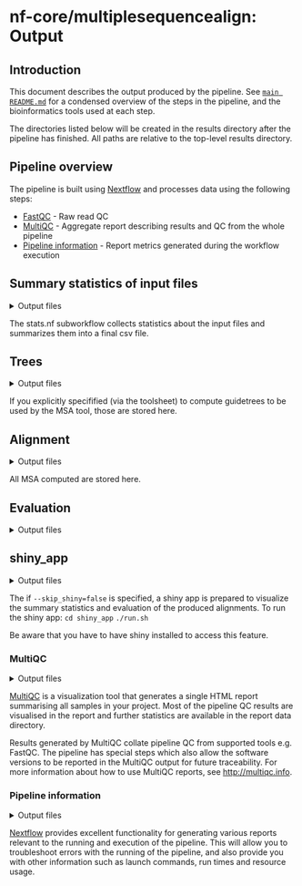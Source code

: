 # nf-core/multiplesequencealign: Output

## Introduction

This document describes the output produced by the pipeline. See [`main README.md`](../README.md) for a condensed overview of the steps in the pipeline, and the bioinformatics tools used at each step.

The directories listed below will be created in the results directory after the pipeline has finished. All paths are relative to the top-level results directory.

## Pipeline overview

The pipeline is built using [Nextflow](https://www.nextflow.io/) and processes data using the following steps:

- [FastQC](#fastqc) - Raw read QC
- [MultiQC](#multiqc) - Aggregate report describing results and QC from the whole pipeline
- [Pipeline information](#pipeline-information) - Report metrics generated during the workflow execution

## Summary statistics of input files
<details markdown="1">
<summary>Output files</summary>

- `stats/`
  - `complete_summary_stats.csv`: csv file containing the summary for all the statistics computed on the input file.
  - `sequences/`
    - `seqstats/*_seqstats.csv`: file containing the sequence input length for each sequence in the family defined by the file name. If `--calc_seq_stats` is specified.
    - `perc_sim/*_txt`: file containing the pairwise sequence similarity for all input sequences. If `--calc_sim` is specified.
  - `structures/`
    - `plddt/*_full_plddt.csv`: file containing the plddt of the structures for each sequence in the input file.  If `--extract_plddt` is specified.
</details>

The stats.nf subworkflow collects statistics about the input files and summarizes them into a final csv file.


## Trees 
<details markdown="1">
<summary>Output files</summary>

- `trees/`
  - `*.dnd`: guide tree files.
 
</details>

If you explicitly specifified (via the toolsheet) to compute guidetrees to be used by the MSA tool, those are stored here.

## Alignment 
<details markdown="1">
<summary>Output files</summary>

- `alignment/`
  - `*/*.fa`: each subdirectory is called as the input file. It contains all the alignments computed on it. The filename contains all the informations of the input file used and the tool.
  The file naming convention is: 
  {Input_file}_{Tree}_args-{Tree_args}_{MSA}_args-{MSA_args}.aln
 
</details>

All MSA computed are stored here.

## Evaluation 
<details markdown="1">
<summary>Output files</summary>

- `evaluation/`
  - `tcoffee_irmsd/`: directory containing the files with the complete iRMSD files. If `--calc_irmsd` is specified. 
  - `complete_summary_eval.csv`: csv file containing the summary of all evaluation metrics for each input file.
</details>


## shiny_app 
<details markdown="1">
<summary>Output files</summary>

- `shiny_app/`
  - `run.sh`: executable to start the shiny app.
  - `*.py*`: shiny app files.
  - `*.csv`: csv file used by shiny app.
  - `trace.txt`: trace file used by shiny app.
</details>

The if `--skip_shiny=false` is specified, a shiny app is prepared to visualize the summary statistics and evaluation of the produced alignments.
To run the shiny app: 
`cd shiny_app`
`./run.sh`

Be aware that you have to have shiny installed to access this feature.


### MultiQC

<details markdown="1">
<summary>Output files</summary>

- `multiqc/`
  - `multiqc_report.html`: a standalone HTML file that can be viewed in your web browser.
  - `multiqc_data/`: directory containing parsed statistics from the different tools used in the pipeline.
  - `multiqc_plots/`: directory containing static images from the report in various formats.

</details>

[MultiQC](http://multiqc.info) is a visualization tool that generates a single HTML report summarising all samples in your project. Most of the pipeline QC results are visualised in the report and further statistics are available in the report data directory.

Results generated by MultiQC collate pipeline QC from supported tools e.g. FastQC. The pipeline has special steps which also allow the software versions to be reported in the MultiQC output for future traceability. For more information about how to use MultiQC reports, see <http://multiqc.info>.

### Pipeline information

<details markdown="1">
<summary>Output files</summary>

- `pipeline_info/`
  - Reports generated by Nextflow: `execution_report.html`, `execution_timeline.html`, `execution_trace.txt` and `pipeline_dag.dot`/`pipeline_dag.svg`.
  - Reports generated by the pipeline: `pipeline_report.html`, `pipeline_report.txt` and `software_versions.yml`. The `pipeline_report*` files will only be present if the `--email` / `--email_on_fail` parameter's are used when running the pipeline.
  - Reformatted samplesheet files used as input to the pipeline: `samplesheet.valid.csv`.
  - Parameters used by the pipeline run: `params.json`.

</details>

[Nextflow](https://www.nextflow.io/docs/latest/tracing.html) provides excellent functionality for generating various reports relevant to the running and execution of the pipeline. This will allow you to troubleshoot errors with the running of the pipeline, and also provide you with other information such as launch commands, run times and resource usage.

